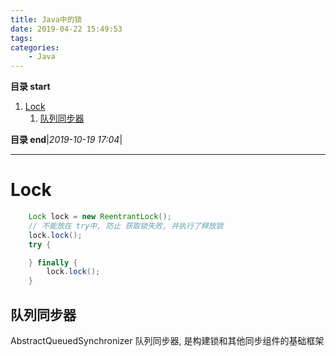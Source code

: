 ```yaml
---
title: Java中的锁
date: 2019-04-22 15:49:53
tags: 
categories: 
    - Java
---
```


**目录 start**
 
1. [Lock](#lock)
    1. [队列同步器](#队列同步器)

**目录 end**|_2019-10-19 17:04_|
****************************************
# Lock

```java
    Lock lock = new ReentrantLock();
    // 不能放在 try中, 防止 获取锁失败, 并执行了释放锁
    lock.lock();
    try {

    } finally {
        lock.lock();
    }
```

## 队列同步器

AbstractQueuedSynchronizer 队列同步器, 是构建锁和其他同步组件的基础框架
